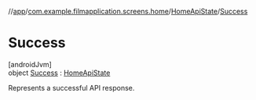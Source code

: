 //[app](../../../../index.md)/[com.example.filmapplication.screens.home](../../index.md)/[HomeApiState](../index.md)/[Success](index.md)

# Success

[androidJvm]\
object [Success](index.md) : [HomeApiState](../index.md)

Represents a successful API response.
